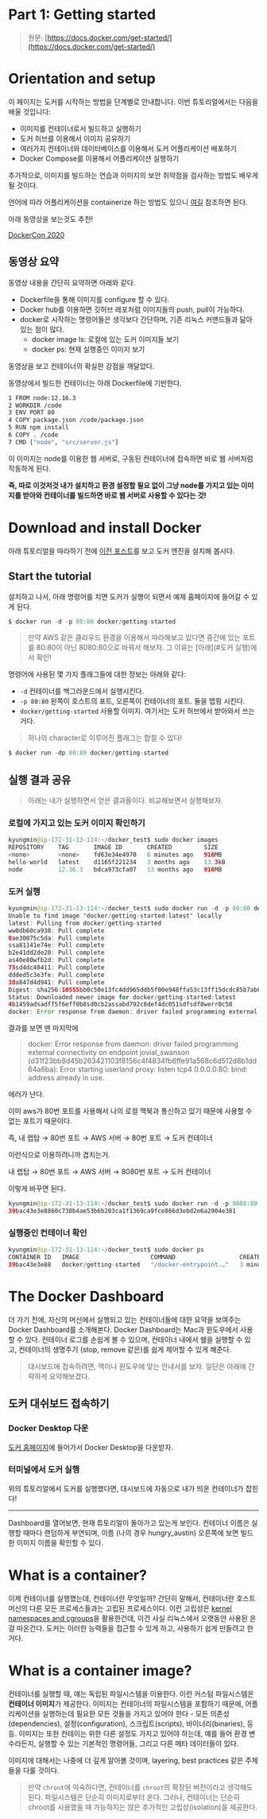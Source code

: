 # Part 1: Getting started
> 원문: [https://docs.docker.com/get-started/](https://docs.docker.com/get-started/)

# Orientation and setup

이 페이지는 도커를 시작하는 방법을 단계별로 안내합니다. 이번 튜토리얼에서는 다음을 배울 것입니다:

- 이미지를 컨테이너로서 빌드하고 실행하기
- 도커 허브를 이용해서 이미지 공유하기
- 여러가지 컨테이너와 데이터베이스를 이용해서 도커 어플리케이션 배포하기
- Docker Compose를 이용해서 어플리케이션 실행하기

추가적으로, 이미지를 빌드하는 연습과 이미지의 보안 취약점을 검사하는 방법도 배우게 될 것이다. 

언어에 따라 어플리케이션을 containerize 하는 방법도 있으니 [여길](https://docs.docker.com/language/) 참조하면 된다. 

아래 동영상을 보는것도 추천!

[DockerCon 2020](https://youtu.be/iqqDU2crIEQ)

## 동영상 요약

동영상 내용을 간단히 요약하면 아래와 같다.

- Dockerfile을 통해 이미지를 configure 할 수 있다.
- Docker hub를 이용하면 깃허브 레포처럼 이미지들의 push, pull이 가능하다.
- docker로 시작하는 명령어들은 생각보다 간단하며, 기존 리눅스 커맨드들과 닮아있는 점이 많다.
    - docker image ls: 로컬에 있는 도커 이미지들 보기
    - docker ps: 현재 실행중인 이미지 보기

동영상을 보고 컨테이너의 확실한 강점을 깨달았다. 

동영상에서 빌드한 컨테이너는 아래 Dockerfile에 기반한다. 

```bash
1 FROM node:12.16.3
2 WORKDIR /code
3 ENV PORT 80
4 COPY package.json /code/package.json
5 RUN npm install
6 COPY . /code
7 CMD ["node", "src/server.js"]
```

이 이미지는 node를 이용한 웹 서버로, 구동된 컨테이너에 접속하면 바로 웹 서버처럼 작동하게 된다. 

**즉, 따로 이것저것 내가 설치하고 환경 설정할 필요 없이 그냥 node를 가지고 있는 이미지를 받아와 컨테이너를 빌드하면 바로 웹 서버로 사용할 수 있다는 것!**

# Download and install Docker

아래 튜토리얼을 따라하기 전에 [이전 포스트](https://github.com/lufovic77/TIL/blob/main/docker/docs/Get_Docker.md)를 보고 도커 엔진을 설치해 봅시다.

## Start the tutorial

설치하고 나서, 아래 명령어를 치면 도커가 실행이 되면서 예제 홈페이지에 들어갈 수 있게 된다. 

```java
$ docker run -d -p 80:80 docker/getting-started
```

> 만약 AWS 같은 클라우드 환경을 이용해서 따라해보고 있다면 중간에 있는 포트를 
80:80이 아닌 8080:80으로 바꿔서 해보자. 
그 이유는 [아래](#도커 실행)에서 확인!

명령어에 사용된 몇 가지 플래그들에 대한 정보는 아래와 같다:

- `-d` 컨테이너를 백그라운드에서 실행시킨다.
- `-p 80:80` 왼쪽이 호스트의 포트, 오른쪽이 컨테이너의 포트. 둘을 맵핑 시킨다.
- `docker/getting-started` 사용할 이미지. 여기서는 도커 허브에서 받아와서 쓰는거다.

> 하나의 character로 이루어진 플래그는 합칠 수 있다!

```java
$ docker run -dp 80:80 docker/getting-started
```

## 실행 결과 공유

> 아래는 내가 실행하면서 얻은 결과들이다. 
비교해보면서 실행해보자.

### 로컬에 가지고 있는 도커 이미지 확인하기

```java
kyungmin@ip-172-31-13-114:~/docker_test$ sudo docker images
REPOSITORY    TAG       IMAGE ID       CREATED         SIZE
<none>        <none>    fd63e34e4970   6 minutes ago   916MB
hello-world   latest    d1165f221234   3 months ago    13.3kB
node          12.16.3   bdca973cfa07   13 months ago   916MB
```

### 도커 실행

```java
kyungmin@ip-172-31-13-114:~/docker_test$ sudo docker run -d -p 80:80 docker/getting-started
Unable to find image 'docker/getting-started:latest' locally
latest: Pulling from docker/getting-started
ww0db60ca938: Pull complete 
0ae30075c5da: Pull complete 
ssa81141e74e: Pull complete 
b2e41dd2de20: Pull complete 
as40e80wfb2d: Pull complete 
75sd4dc48411: Pull complete 
ddded5c3e3fe: Pull complete 
38a847d4d941: Pull complete 
Digest: sha256:10555bb0c50e13fc4dd965ddb5f00e948ffa53c13ff15dcdc85b7ab65e1f240b
Status: Downloaded newer image for docker/getting-started:latest
4b1459adsadff5f6eff0b8sd0cb2assabd792c8def4dc051sdfsdf8werr0c58
docker: Error response from daemon: driver failed programming external connectivity on endpoint jovial_swanson (d31f23bb8d45b263421103f8156c4f4834fb6ffe91a568c6d512d8b1dd64a6ba): Error starting userland proxy: listen tcp4 0.0.0.0:80: bind: address already in use.
```

결과를 보면 맨 마지막에 

> docker: Error response from daemon: driver failed programming external connectivity on endpoint jovial_swanson (d31f23bb8d45b263421103f8156c4f4834fb6ffe91a568c6d512d8b1dd64a6ba): Error starting userland proxy: listen tcp4 0.0.0.0:80: bind: address already in use.

에러가 난다. 

이미 aws가 80번 포트를 사용해서 나의 로컬 맥북과 통신하고 있기 때문에 사용할 수 없는 포트기 때문이다. 

즉, 내 랩탑 → 80번 포트 → AWS 서버 → 80번 포트 → 도커 컨테이너 

이런식으로 이용하려니까 겹치는거. 

내 랩탑 → 80번 포트 → AWS 서버 → 8080번 포트 → 도커 컨테이너 

이렇게 바꾸면 된다. 

```java
kyungmin@ip-172-31-13-114:~/docker_test$ sudo docker run -d -p 8080:80 docker/getting-started
39bac43e3e8860c738b4ae53b6b203ca1f1369ca9fce866d3ebd2e6a2904e381
```

### 실행중인 컨테이너 확인

```java
kyungmin@ip-172-31-13-114:~/docker_test$ sudo docker ps
CONTAINER ID   IMAGE                    COMMAND                  CREATED         STATUS         PORTS                                   NAMES
39bac43e3e88   docker/getting-started   "/docker-entrypoint.…"   3 minutes ago   Up 3 minutes   0.0.0.0:8080->80/tcp, :::8080->80/tcp   naughty_lamport
```

# The Docker Dashboard

더 가기 전에, 자신의 머신에서 실행되고 있는 컨테이너들에 대한 요약을 보여주는 Docker Dashboard를 소개해본다. Docker Dashboard는 Mac과 윈도우에서 사용할 수 있다. 컨테이너 로그를 손쉽게 볼 수 있으며, 컨테이너 내에서 쉘을 실행할 수 있고, 컨테이너의 생명주기 (stop, remove 같은)를 쉽게 제어할 수 있게 해준다. 

> 대시보드에 접속하려면, 맥이나 윈도우에 맞는 안내서를 보자. 
일단은 아래에 간략하게 요약해보겠다.

## 도커 대쉬보드 접속하기

### Docker Desktop 다운

[도커 홈페이지](https://www.docker.com/get-started)에 들어가서 Docker Desktop을 다운받자. 

### 터미널에서 도커 실행

위의 튜토리얼에서 도커를 실행했다면, 대시보드에 자동으로 내가 띄운 컨테이너가 잡힌다!

---

Dashboard를 열어보면, 현재 튜토리얼이 돌아가고 있는게 보인다. 컨테이너 이름은 실행할 때마다 랜덤하게 부연되며, 이름 (나의 경우 hungry_austin) 오른쪽에 보면 빌드한 이미지 이름을 확인할 수 있다. 

# What is a container?

이제 컨테이너를 실행했는데, 컨테이너란 무엇일까? 간단히 말해서, 컨테이너란 호스트 머신의 다른 모든 프로세스들과는 고립된 프로세스이다. 이런 고립성은 [kernel namespaces and cgroups](https://medium.com/@saschagrunert/demystifying-containers-part-i-kernel-space-2c53d6979504)을 활용한건데, 이건 사실 리눅스에서 오랫동안 사용된 온걸 따온건다. 도커는 이러한 능력들을 접근할 수 있게 하고, 사용하기 쉽게 만들려고 한거다. 

# What is a container image?

컨테이너를 실행할 때, 얘는 독립된 파일시스템을 이용한다. 이런 커스텀 파일시스템은 **컨테이너 이미지**가 제공한다. 이미지는 컨테이너의 파일시스템을 포함하기 때문에, 어플리케이션을 실행하는데 필요한 모든 것들을 가지고 있어야 한다 - 모든 의존성(dependencies), 설정(configuration), 스크립트(scripts), 바이너리(binaries), 등등. 이미지는 또한 컨테이는 위한 다른 설정도 가지고 있어야 하는데, 예를 들어 환경 변수라든지, 실행할 수 있는 기본적인 명령어들, 그리고 다른 메타 데이터들이 있다. 

이미지에 대해서는 나중에 더 깊게 알아볼 것이며, layering, best practices 같은 주제들을 다룰 것이다. 

> 만약 `chroot`에 익숙하다면, 컨테이너를 `chroot`의 확장된 버전이라고 생각해도 된다. 파일시스템은 단순히 이미지로부터 온다. 그러나, 컨테이너는 단순히 chroot를 사용했을 때 가능하지는 않은 추가적인 고립성(isolation)을 제공한다.
